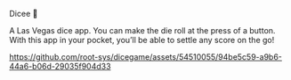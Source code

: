 Dicee 🎲

A Las Vegas dice app. You can make the die roll at the press of a button. With this app in your pocket, you’ll be able to settle any score on the go!



https://github.com/root-sys/dicegame/assets/54510055/94be5c59-a9b6-44a6-b06d-29035f904d33

